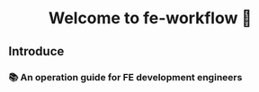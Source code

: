 <h1 align="center">Welcome to fe-workflow 👋</h1>
<p>
</p>


## Introduce

### 📚 An operation guide for FE development engineers

